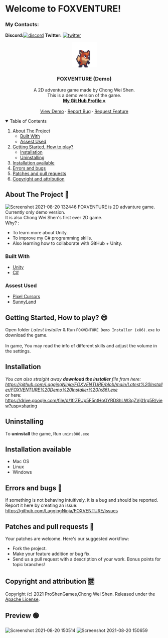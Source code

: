 # Welcome to FOXVENTURE!  
### My Contacts: 
**Discord:**[![discord][discord]][discord-url] **Twitter:** [![twitter][twitter]][twitter-url]


<p align="center">
  <a href="https://github.com/othneildrew/Best-README-Template">
    <img src="FOXVENTURE\Assets\Sunnyland\artwork\Sprites\player\idle\player-idle-1.png" alt="Logo" width="80" height="80">
  </a>

  <h3 align="center">FOXVENTURE (Demo)</h3>

  <p align="center">
    A 2D adventure game made by Chong Wei Shen.<br /> This is a demo version of the game.
    <br />
    <a href="https://github.com/LaggingNinja"><strong>My Git Hub Profile »</strong></a>
    <br />
    <br />
    <a href="https://github.com/LaggingNinja/FOXVENTURE#preview-green_circle">View Demo</a>
    ·
    <a href="https://github.com/LaggingNinja/FOXVENTURE/issues">Report Bug</a>
    ·
    <a href="https://github.com/LaggingNinja/FOXVENTURE/issues">Request Feature</a>
  </p>
</p>

<!-- TABLE OF CONTENTS -->
<details open="open">
  <summary>Table of Contents</summary>
  <ol>
    <li>
      <a href="#about-the-project-star2">About The Project</a>
      <ul>
        <li><a href="#built-with">Built With</a></li>
        <li><a href="#assest-used">Assest Used</a></li>
      </ul>
    </li>
    <li>
      <a href="#getting-started-how-to-play-smile">Getting Started, How to play?</a>
      <ul>
        <li><a href="#installation">Installation</a></li>
         <li><a href="#uninstalling">Uninstalling</a></li>
      </ul>
    </li>
    <li><a href="#installation-available">Installation available</a></li>
    <li><a href="#errors-and-bugs-thinking">Errors and bugs</a></li>
    <li><a href="#patches-and-pull-requests-">Patches and pull requests</a></li>
    <li><a href="#copyright-and-attribution-u7981"> Copyright and attribution</a></li>
  </ol>
</details>

<!-- ABOUT THE PROJECT -->
## About The Project :star2:
![Screenshot 2021-08-20 132446](https://user-images.githubusercontent.com/66457844/130183854-e91caeac-0824-4bd3-a28b-e9d927b4b5e0.png)
FOXVENTURE is 2D advanture game. Currently only demo version.<br />
It is also Chong Wei Shen's first ever 2D game.<br />
Why? :
* To learn more about Unity.
* To improve my C# programming skills.
* Also learning how to collaborate with GitHub + Unity.

### Built With 

* [Unity](https://unity.com)
* [C#](https://docs.microsoft.com/en-us/dotnet/csharp/)

### Assest Used
* [Pixel Cursors](https://assetstore.unity.com/packages/2d/gui/icons/pixel-cursors-109256)
* [SunnyLand](https://assetstore.unity.com/packages/2d/characters/sunny-land-103349)


## Getting Started, How to play? :smile:
Open folder *Latest Installer* & Run `FOXVENTURE Demo Installer (x86).exe` to download the game. <br /><br />
In game, You may read the info of different skills and adjust the volume in the settings.

## Installation
*You can also straight away **download the installer** file from here: https://github.com/LaggingNinja/FOXVENTURE/blob/main/Latest%20Installer/FOXVENTURE%20Demo%20Installer%20(x86).exe* <br />
or here: https://drive.google.com/file/d/1frZEUp5F5ntHoGYRD8hLW3qZVj01rg5R/view?usp=sharing <br />

## Uninstalling
To **uninstall** the game, Run `unins000.exe` <br />

## Installation available
* Mac OS
* Linux
* Windows

## Errors and bugs :thinking:
If something is not behaving intuitively, it is a bug and should be reported.
Report it here by creating an issue: https://github.com/LaggingNinja/FOXVENTURE/issues

## Patches and pull requests 💬
Your patches are welcome. Here's our suggested workflow:
* Fork the project.
* Make your feature addition or bug fix.
* Send us a pull request with a description of your work. Bonus points for topic branches!

## Copyright and attribution :u7981:
Copyright (c) 2021 ProShenGames,Chong Wei Shen. Released under the [Apache License](https://github.com/LaggingNinja/FOXVENTURE/blob/main/LICENSE).

## Preview :green_circle:
![Screenshot 2021-08-20 150514](https://user-images.githubusercontent.com/66457844/130194011-d832cf19-c44b-4f2e-b485-983933e47088.png)
![Screenshot 2021-08-20 150659](https://user-images.githubusercontent.com/66457844/130194156-def5e721-812f-4b05-8554-ddbe5775614f.png)



[discord]: https://user-images.githubusercontent.com/66457844/130191087-57bd7136-795f-4fc3-bee7-d22179ae1fe9.png
[discord-url]: https://discord.link/SlowFamous
[twitter]: https://user-images.githubusercontent.com/66457844/130191218-f2583169-a9e5-42de-b07a-229ad98ff47a.png
[twitter-url]: https://twitter.com/cwsAhShen
